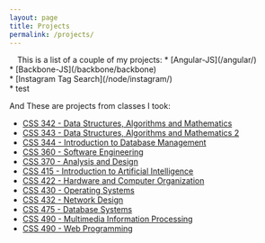 ```yaml
---
layout: page
title: Projects
permalink: /projects/
---
```

<img src="http://iads-web.org/wp-content/uploads/2012/10/projects.jpg" alt="" style="padding: 5px">
This is a list of a couple of my projects:   
* [Angular-JS](/angular/) <br/>
* [Backbone-JS](/backbone/backbone) <br/>
* [Instagram Tag Search](/node/instagram/) <br/>
* test   

And These are projects from classes I took:
* [CSS 342 - Data Structures, Algorithms and Mathematics](https://github.com/tazzledazzle/UW-CSS/tree/master/342)<br/>
* [CSS 343 - Data Structures, Algorithms and Mathematics 2](https://github.com/tazzledazzle/UW-CSS/tree/master/343)<br/>
* [CSS 344 - Introduction to Database Management](https://github.com/tazzledazzle/UW-CSS/tree/master/344)<br/>
* [CSS 360 - Software Engineering](https://github.com/tazzledazzle/UW-CSS/tree/master/360)<br/>
* [CSS 370 - Analysis and Design](https://github.com/tazzledazzle/UW-CSS/tree/master/370)<br/>
* [CSS 415 - Introduction to Artificial Intelligence](https://github.com/tazzledazzle/UW-CSS/tree/master/415)<br/>
* [CSS 422 - Hardware and Computer Organization](https://github.com/tazzledazzle/UW-CSS/tree/master/422)<br/>
* [CSS 430 - Operating Systems](https://github.com/tazzledazzle/UW-CSS/tree/master/430)<br/>
* [CSS 432 - Network Design](https://github.com/tazzledazzle/UW-CSS/tree/master/432)<br/>
* [CSS 475 - Database Systems](https://github.com/tazzledazzle/UW-CSS/tree/master/475)<br/>
* [CSS 490 - Multimedia Information Processing](https://github.com/tazzledazzle/UW-CSS/tree/master/490)<br/>
* [CSS 490 - Web Programming](https://github.com/brunnerjosh/book-store)<br/>
